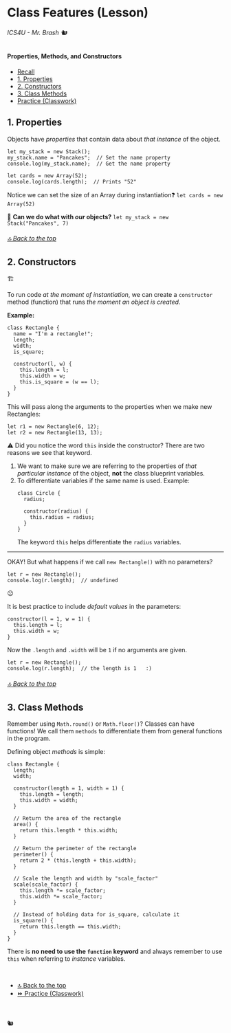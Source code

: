 # Class Features (Lesson)

###### ICS4U - Mr. Brash 🐿️

#### Properties, Methods, and Constructors

- [Recall](./RECALL.md)
- [1. Properties](#1-properties)
- [2. Constructors](#2-constructors)
- [3. Class Methods](#3-class-methods)
- [Practice (Classwork)](./PRACTICE.md)

## 1. Properties

Objects have _properties_ that contain data about _that instance_ of the object.

```JS
let my_stack = new Stack();
my_stack.name = "Pancakes";  // Set the name property
console.log(my_stack.name);  // Get the name property

let cards = new Array(52);
console.log(cards.length);  // Prints "52"
```

Notice we can set the size of an Array during instantiation❓ `let cards = new Array(52)`

🤔 **Can we do what with _our_ objects?** `let my_stack = new Stack("Pancakes", 7)`

###### [🔝 Back to the top](#class-features-lesson)

## 2. Constructors

🏗️

To run code _at the moment of instantiation_, we can create a `constructor` method (function) that runs _the moment an object is created_.

**Example:**
  ```JS
  class Rectangle {
    name = "I'm a rectangle!";
    length;
    width;
    is_square;
  
    constructor(l, w) {
      this.length = l;
      this.width = w;
      this.is_square = (w == l);
    }
  }
  ```

This will pass along the arguments to the properties when we make new Rectangles:
```JS
let r1 = new Rectangle(6, 12);
let r2 = new Rectangle(13, 13);
```

⚠️ Did you notice the word `this` inside the constructor? There are two reasons we see that keyword.

1. We want to make sure we are referring to the properties of _that particular instance_ of the object, **not** the class blueprint variables.
2. To differentiate variables if the same name is used. Example:
    ```JS
    class Circle {
      radius;
  
      constructor(radius) {
        this.radius = radius;
      }
    }
    ```
    The keyword `this` helps differentiate the `radius` variables.

---


OKAY! But what happens if we call `new Rectangle()` with no parameters?
  ```JS
  let r = new Rectangle();
  console.log(r.length);  // undefined
  ```
  ☹️

It is best practice to include _default values_ in the parameters:

  ```JS
  constructor(l = 1, w = 1) {
    this.length = l;
    this.width = w;
  }
  ```
Now the `.length` and `.width` will be `1` if no arguments are given.
  ```JS
  let r = new Rectangle();
  console.log(r.length);  // the length is 1   :)
  ```

###### [🔝 Back to the top](#class-features-lesson)

## 3. Class Methods

Remember using `Math.round()` or `Math.floor()`? Classes can have functions! We call them `methods` to differentiate them from general functions in the program.

Defining object _methods_ is simple:
```JS
class Rectangle {
  length;
  width;

  constructor(length = 1, width = 1) {
    this.length = length;
    this.width = width;
  }

  // Return the area of the rectangle
  area() {
    return this.length * this.width;
  }

  // Return the perimeter of the rectangle
  perimeter() {
    return 2 * (this.length + this.width);
  }

  // Scale the length and width by "scale_factor"
  scale(scale_factor) {
    this.length *= scale_factor;
    this.width *= scale_factor;
  }  

  // Instead of holding data for is_square, calculate it
  is_square() {
    return this.length == this.width;
  }
}
```

There is **no need to use the `function` keyword** and always remember to use `this` when referring to _instance_ variables.

<br>

- [🔝 Back to the top](#class-features-lesson)
- [⏩ Practice (Classwork)](./PRACTICE.md)

<br>

🐿️
